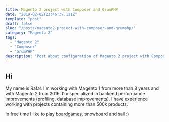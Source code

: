 ```yaml
---
title: Magento 2 project with Composer and GrumPHP 
date: "2019-02-02T23:46:37.121Z"
template: "post"
draft: false
slug: "/posts/magento2-project-with-composer-and-grumphp/"
category: "Magento 2"
tags:
  - "Magento 2"
  - "Composer"
  - "GrumPHP"
description: "Post about configuration of Magento 2 project with Composer and GrumPHP."
---
```


## Hi

My name is Rafał. I'm working with Magento 1 from more than 8 years and with Magento 2 from 2016. 
I'm specialized in backend performance improvements (profiling, database improvements). I have experience working with projects containing more than 500k products. 

In free time I like to play [boardgames](https://boardgamegeek.com/user/xjonc), snowboard and sail :)
